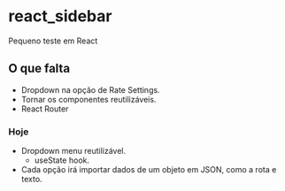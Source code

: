 # react_sidebar
Pequeno teste em React

## O que falta
- Dropdown na opção de Rate Settings.
- Tornar os componentes reutilizáveis.
- React Router

### Hoje
- Dropdown menu reutilizável.
    - useState hook.
- Cada opção irá importar dados de um objeto em JSON, como a rota e texto.
